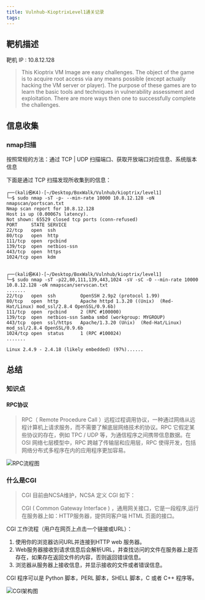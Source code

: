 ```yaml
---
title: Vulnhub-KioptrixLevel1通关记录
tags:
---
```



## 靶机描述

靶机 IP :  10.8.12.128

>This Kioptrix VM Image are easy challenges. The object of the game is to acquire root access via any means possible (except actually hacking the VM server or player). The purpose of these games are to learn the basic tools and techniques in vulnerability assessment and exploitation. There are more ways then one to successfully complete the challenges.

## 信息收集

### nmap扫描

按照常规的方法：通过 TCP | UDP 扫描端口、获取开放端口对应信息、系统版本信息

下面是通过 TCP 扫描发现所收集到的信息：

```
┌──(kali㉿K4)-[~/Desktop/BoxWalk/Vulnhub/kioptrix/level1]                                └─$ sudo nmap -sT -p- --min-rate 10000 10.8.12.128 -oN nmapscan/portscan.txt
Nmap scan report for 10.8.12.128
Host is up (0.00067s latency).
Not shown: 65529 closed tcp ports (conn-refused)
PORT     STATE SERVICE
22/tcp   open  ssh
80/tcp   open  http
111/tcp  open  rpcbind
139/tcp  open  netbios-ssn
443/tcp  open  https
1024/tcp open  kdm


┌──(kali㉿K4)-[~/Desktop/BoxWalk/Vulnhub/kioptrix/level1]
└─$ sudo nmap -sT -p22,80,111,139,443,1024 -sV -sC -O --min-rate 10000 10.8.12.128 -oN nmapscan/servscan.txt
.......
22/tcp   open  ssh         OpenSSH 2.9p2 (protocol 1.99)
80/tcp   open  http        Apache httpd 1.3.20 ((Unix)  (Red-Hat/Linux) mod_ssl/2.8.4 OpenSSL/0.9.6b)
111/tcp  open  rpcbind     2 (RPC #100000)
139/tcp  open  netbios-ssn Samba smbd (workgroup: MYGROUP)
443/tcp  open  ssl/https   Apache/1.3.20 (Unix)  (Red-Hat/Linux) mod_ssl/2.8.4 OpenSSL/0.9.6b
1024/tcp open  status      1 (RPC #100024)
.......

Linux 2.4.9 - 2.4.18 (likely embedded) (97%)......
```

## 总结

### 知识点

#### RPC协议

>RPC（ Remote Procedure Call ）远程过程调用协议，一种通过网络从远程计算机上请求服务，而不需要了解底层网络技术的协议。RPC 它假定某些协议的存在，例如 TPC / UDP 等，为通信程序之间携带信息数据。在 OSI 网络七层模型中，RPC 跨越了传输层和应用层，RPC 使得开发，包括网络分布式多程序在内的应用程序更加容易。

![RPC流程图](https://pic.imgdb.cn/item/64a6d7c41ddac507ccd18b65.jpg)

### 什么是CGI

>CGI 目前由NCSA维护，NCSA 定义 CGI 如下：
>
>CGI ( Common Gateway Interface ) ，通用网关接口，它是一段程序,运行在服务器上如：HTTP服务器，提供同客户端 HTML 页面的接口。

CGI 工作流程（用户在网页上点击一个链接或URL）：

1. 使用你的浏览器访问URL并连接到HTTP web 服务器。
2. Web服务器接收到请求信息后会解析URL，并查找访问的文件在服务器上是否存在，如果存在返回文件的内容，否则返回错误信息。
3. 浏览器从服务器上接收信息，并显示接收的文件或者错误信息。

CGI 程序可以是 Python 脚本，PERL 脚本，SHELL 脚本，C 或者 C++ 程序等。

![CGI架构图](https://pic.imgdb.cn/item/64a6ef551ddac507cc075799.jpg)